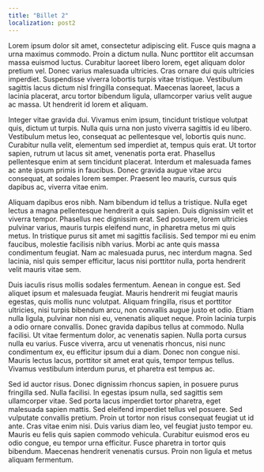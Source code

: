 ```yaml
---
title: "Billet 2"
localization: post2
---
```

Lorem ipsum dolor sit amet, consectetur adipiscing elit. Fusce quis magna a urna maximus commodo. Proin a dictum nulla. Nunc porttitor elit accumsan massa euismod luctus. Curabitur laoreet libero lorem, eget aliquam dolor pretium vel. Donec varius malesuada ultricies. Cras ornare dui quis ultricies imperdiet. Suspendisse viverra lobortis turpis vitae tristique. Vestibulum sagittis lacus dictum nisl fringilla consequat. Maecenas laoreet, lacus a lacinia placerat, arcu tortor bibendum ligula, ullamcorper varius velit augue ac massa. Ut hendrerit id lorem et aliquam.

Integer vitae gravida dui. Vivamus enim ipsum, tincidunt tristique volutpat quis, dictum ut turpis. Nulla quis urna non justo viverra sagittis id eu libero. Vestibulum metus leo, consequat ac pellentesque vel, lobortis quis nunc. Curabitur nulla velit, elementum sed imperdiet at, tempus quis erat. Ut tortor sapien, rutrum ut lacus sit amet, venenatis porta erat. Phasellus pellentesque enim at sem tincidunt placerat. Interdum et malesuada fames ac ante ipsum primis in faucibus. Donec gravida augue vitae arcu consequat, at sodales lorem semper. Praesent leo mauris, cursus quis dapibus ac, viverra vitae enim.

Aliquam dapibus eros nibh. Nam bibendum id tellus a tristique. Nulla eget lectus a magna pellentesque hendrerit a quis sapien. Duis dignissim velit et viverra tempor. Phasellus nec dignissim erat. Sed posuere, lorem ultricies pulvinar varius, mauris turpis eleifend nunc, in pharetra metus mi quis metus. In tristique purus sit amet mi sagittis facilisis. Sed tempor mi eu enim faucibus, molestie facilisis nibh varius. Morbi ac ante quis massa condimentum feugiat. Nam ac malesuada purus, nec interdum magna. Sed lacinia, nisl quis semper efficitur, lacus nisi porttitor nulla, porta hendrerit velit mauris vitae sem.

Duis iaculis risus mollis sodales fermentum. Aenean in congue est. Sed aliquet ipsum et malesuada feugiat. Mauris hendrerit mi feugiat mauris egestas, quis mollis nunc volutpat. Aliquam fringilla, risus et porttitor ultricies, nisi turpis bibendum arcu, non convallis augue justo et odio. Etiam nulla ligula, pulvinar non nisi eu, venenatis aliquet neque. Proin lacinia turpis a odio ornare convallis. Donec gravida dapibus tellus at commodo. Nulla facilisi. Ut vitae fermentum dolor, ac venenatis sapien. Nulla porta cursus nulla eu varius. Fusce viverra, arcu ut venenatis rhoncus, nisi nunc condimentum ex, eu efficitur ipsum dui a diam. Donec non congue nisi. Mauris lectus lacus, porttitor sit amet erat quis, tempor tempus tellus. Vivamus vestibulum interdum purus, et pharetra est tempus ac.

Sed id auctor risus. Donec dignissim rhoncus sapien, in posuere purus fringilla sed. Nulla facilisi. In egestas ipsum nulla, sed sagittis sem ullamcorper vitae. Sed porta lacus imperdiet tortor pharetra, eget malesuada sapien mattis. Sed eleifend imperdiet tellus vel posuere. Sed vulputate convallis pretium. Proin ut tortor non risus consequat feugiat ut id ante. Cras vitae enim nisi. Duis varius diam leo, vel feugiat justo tempor eu. Mauris eu felis quis sapien commodo vehicula. Curabitur euismod eros eu odio congue, eu tempor urna efficitur. Fusce pharetra in tortor quis bibendum. Maecenas hendrerit venenatis cursus. Proin non ligula et metus aliquam fermentum.